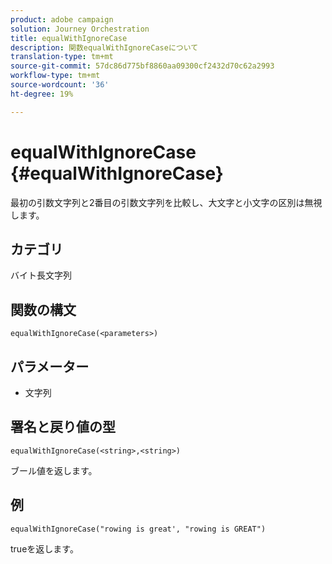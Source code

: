 ```yaml
---
product: adobe campaign
solution: Journey Orchestration
title: equalWithIgnoreCase
description: 関数equalWithIgnoreCaseについて
translation-type: tm+mt
source-git-commit: 57dc86d775bf8860aa09300cf2432d70c62a2993
workflow-type: tm+mt
source-wordcount: '36'
ht-degree: 19%

---
```



# equalWithIgnoreCase {#equalWithIgnoreCase}

最初の引数文字列と2番目の引数文字列を比較し、大文字と小文字の区別は無視します。

## カテゴリ

 バイト長文字列

## 関数の構文

`equalWithIgnoreCase(<parameters>)`

## パラメーター

* 文字列

## 署名と戻り値の型

`equalWithIgnoreCase(<string>,<string>)`

ブール値を返します。

## 例

`equalWithIgnoreCase("rowing is great', "rowing is GREAT")`

trueを返します。
